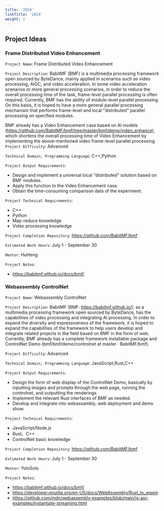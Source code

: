 ```yaml
---
title: '2024'
linkTitle: '2024'
weight: 1
---
```



## Project Ideas

### Frame Distributed Video Enhancement

`Project Name`: Frame Distributed Video Enhancement

`Project Description`: BabitMF (BMF) is a multimedia processing framework open sourced by ByteDance, mainly applied in scenarios such as video processing, AIGC, and video acceleration. In some video acceleration scenarios or more general processing scenarios, in order to reduce the overall processing time of the task, frame-level parallel processing is often required. Currently, BMF has the ability of module-level parallel processing. On this basis, it is hoped to have a more general parallel processing mechanism that performs frame-level and local "distributed" parallel processing on specified modules.

BMF already has a Video Enhancement case based on AI models (https://github.com/BabitMF/bmf/tree/master/bmf/demo/video_enhance), which shortens the overall processing time of Video Enhancement by implementing the above-mentioned video frame-level parallel processing.
`Project Difficulty`: Advanced

`Technical Domain, Programming Language`: C++,Python

`Project Output Requirements`: 
- Design and implement a universal local "distributed" solution based on BMF modules.
- Apply this function to the Video Enhancement case.
- Obtain the time-consuming comparison data of the experiment.

`Project Technical Requirements`: 
- C++
- Python
- Map-reduce knowledge
- Video processing knowledge

`Project Completion Repository`: https://github.com/BabitMF/bmf

`Estimated Work Hours`: July 1 - September 30

`Mentor`: HuHeng

`Project Notes`: 
- https://babitmf.github.io/docs/bmf/

### Webassembly ControlNet

`Project Name`: Webassembly ControlNet

`Project Description`: BabitMF (BMF: https://babitmf.github.io/), as a multimedia processing framework open sourced by ByteDance, has the capabilities of video processing and integrating AI processing. In order to expand the diversity and expressiveness of the framework, it is hoped to expand the capabilities of the framework to help users develop and integrate related projects in the field based on BMF in the form of web. Currently, BMF already has a complete framework installable package and ControlNet Demo (bmf/bmf/demo/controlnet at master · BabitMF/bmf).

`Project Difficulty`: Advanced

`Technical Domain, Programming Language`: JavaScript,Rust,C++

`Project Output Requirements`: 
- Design the form of web display of the ControlNet Demo, basically by inputting images and prompts through the web page, running the controlnet, and outputting the renderings.
- Implement the relevant Rust interfaces of BMF as needed.
- Develop and integrate into webassambly, web deployment and demo show.


`Project Technical Requirements`: 
- JavaScript/Node.js
- Rust、C++
- ControlNet basic knowledge

`Project Completion Repository`: https://github.com/BabitMF/bmf

`Estimated Work Hours`: July 1 - September 30

`Mentor`: YoloSolo

`Project Notes`: 
- https://babitmf.github.io/docs/bmf/
- https://developer.mozilla.org/en-US/docs/WebAssembly/Rust_to_wasm
- https://github.com/mdn/webassembly-examples/blob/main/js-api-examples/instantiate-streaming.html


